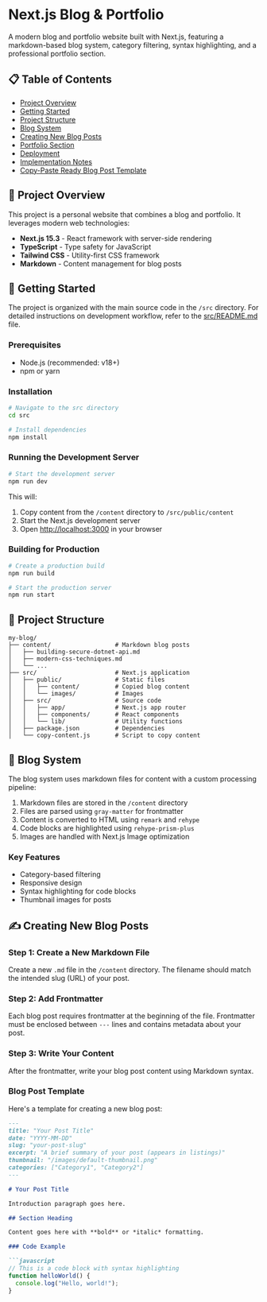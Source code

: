 # Next.js Blog & Portfolio

A modern blog and portfolio website built with Next.js, featuring a markdown-based blog system, category filtering, syntax highlighting, and a professional portfolio section.

## 📋 Table of Contents

- [Project Overview](#project-overview)
- [Getting Started](#getting-started)
- [Project Structure](#project-structure)
- [Blog System](#blog-system)
- [Creating New Blog Posts](#creating-new-blog-posts)
- [Portfolio Section](#portfolio-section)
- [Deployment](#deployment)
- [Implementation Notes](#implementation-notes)
- [Copy-Paste Ready Blog Post Template](#copy-paste-ready-blog-post-template)

## 🚀 Project Overview

This project is a personal website that combines a blog and portfolio. It leverages modern web technologies:

- **Next.js 15.3** - React framework with server-side rendering
- **TypeScript** - Type safety for JavaScript
- **Tailwind CSS** - Utility-first CSS framework
- **Markdown** - Content management for blog posts

## 🏁 Getting Started

The project is organized with the main source code in the `/src` directory. For detailed instructions on development workflow, refer to the [src/README.md](src/README.md) file.

### Prerequisites

- Node.js (recommended: v18+)
- npm or yarn

### Installation

```bash
# Navigate to the src directory
cd src

# Install dependencies
npm install
```

### Running the Development Server

```bash
# Start the development server
npm run dev
```

This will:
1. Copy content from the `/content` directory to `/src/public/content`
2. Start the Next.js development server
3. Open [http://localhost:3000](http://localhost:3000) in your browser

### Building for Production

```bash
# Create a production build
npm run build

# Start the production server
npm run start
```

## 📂 Project Structure

```
my-blog/
├── content/                  # Markdown blog posts
│   ├── building-secure-dotnet-api.md
│   ├── modern-css-techniques.md
│   └── ...
├── src/                      # Next.js application
│   ├── public/               # Static files
│   │   ├── content/          # Copied blog content
│   │   └── images/           # Images
│   ├── src/                  # Source code
│   │   ├── app/              # Next.js app router
│   │   ├── components/       # React components
│   │   └── lib/              # Utility functions
│   ├── package.json          # Dependencies
│   └── copy-content.js       # Script to copy content
```

## 📝 Blog System

The blog system uses markdown files for content with a custom processing pipeline:

1. Markdown files are stored in the `/content` directory
2. Files are parsed using `gray-matter` for frontmatter
3. Content is converted to HTML using `remark` and `rehype`
4. Code blocks are highlighted using `rehype-prism-plus`
5. Images are handled with Next.js Image optimization

### Key Features

- Category-based filtering
- Responsive design
- Syntax highlighting for code blocks
- Thumbnail images for posts

## ✍️ Creating New Blog Posts

### Step 1: Create a New Markdown File

Create a new `.md` file in the `/content` directory. The filename should match the intended slug (URL) of your post.

### Step 2: Add Frontmatter

Each blog post requires frontmatter at the beginning of the file. Frontmatter must be enclosed between `---` lines and contains metadata about your post.

### Step 3: Write Your Content

After the frontmatter, write your blog post content using Markdown syntax.

### Blog Post Template

Here's a template for creating a new blog post:

```markdown
---
title: "Your Post Title"
date: "YYYY-MM-DD"
slug: "your-post-slug"
excerpt: "A brief summary of your post (appears in listings)"
thumbnail: "/images/default-thumbnail.png"
categories: ["Category1", "Category2"]
---

# Your Post Title

Introduction paragraph goes here.

## Section Heading

Content goes here with **bold** or *italic* formatting.

### Code Example

```javascript
// This is a code block with syntax highlighting
function helloWorld() {
  console.log("Hello, world!");
}
```